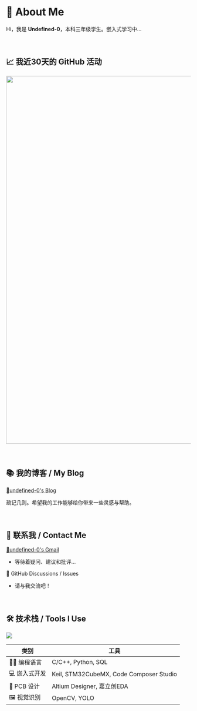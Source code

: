 # 📌 About Me

Hi，我是 **Undefined-0**，本科三年级学生。嵌入式学习中…

　

## 📈 我近30天的 GitHub 活动

<img width="1000" src="https://github-readme-activity-graph.vercel.app/graph?username=undefined-0&theme=github-compact&hide_border=true&area=true" />

　

## 📚 我的博客 / My Blog

[📖undefined-0's Blog](https://undefined-0.github.io/)

疏记几则。希望我的工作能够给你带来一些灵感与帮助。

　

##  📩 联系我 / Contact Me

[📧undefined-0's Gmail](mailto:sia.undefined.0@gmail.com)

* 等待着疑问、建议和批评…

💬 GitHub Discussions / Issues

* 请与我交流吧！

　

## 🛠️ 技术栈 / Tools I Use

<img align="center" src="https://skillicons.dev/icons?i=c,cpp,arduino,vim,vscode,linux,debian,raspberrypi,matlab,mysql,postgres,py,opencv,latex,md&theme=dark" />

| 类别 | 工具 |
|------|------|
| 👩‍💻 编程语言 | C/C++, Python, SQL |
| 💻 嵌入式开发 | Keil, STM32CubeMX, Code Composer Studio |
| 🧩 PCB 设计 | Altium Designer, 嘉立创EDA              |
| 🖼️ 视觉识别 | OpenCV, YOLO |

<!--

<img align="center" src="https://skillicons.dev/icons?i=c,cpp,arduino,vim,vscode,eclipse,linux,debian,raspberrypi,matlab,mysql,postgres,py,npm,opencv,html,latex,md,&theme=dark" />

>
